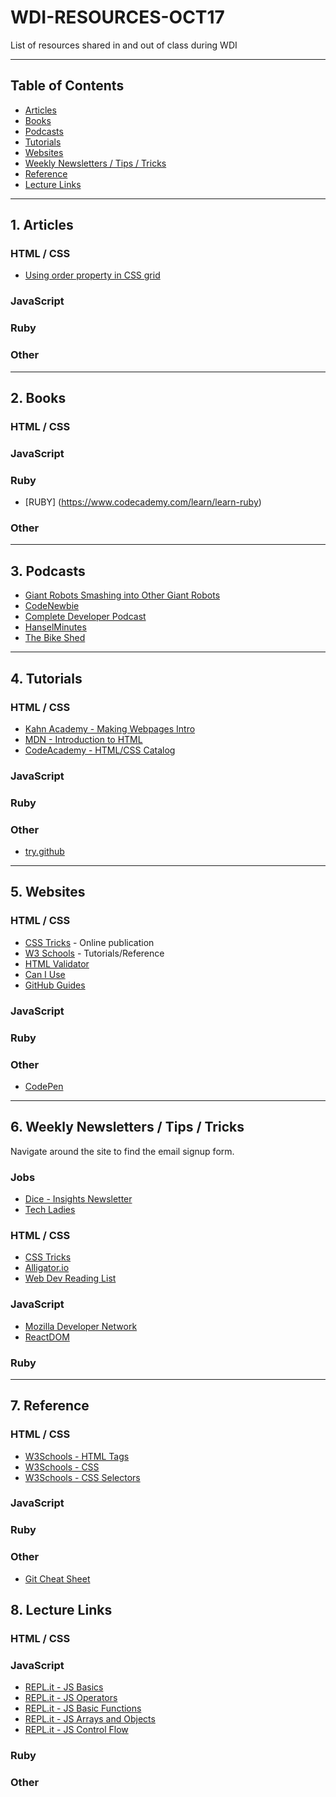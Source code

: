 # WDI-RESOURCES-OCT17
List of resources shared in and out of class during WDI

---

## Table of Contents

- [Articles](#1-articles)
- [Books](#2-books)
- [Podcasts](#3-podcasts)
- [Tutorials](#4-tutorials)
- [Websites](#5-websites)
- [Weekly Newsletters / Tips / Tricks](#6-weekly-newsletters--tips--tricks)
- [Reference](#7-reference)
- [Lecture Links](#8-lecture-links)

---

## 1. Articles

### HTML / CSS
- [Using order property in CSS grid](https://www.sitepoint.com/order-align-items-grid-layout/)
### JavaScript

### Ruby

### Other

---

## 2. Books

### HTML / CSS

### JavaScript

### Ruby
- [RUBY] (https://www.codecademy.com/learn/learn-ruby)
### Other

---

## 3. Podcasts
- [Giant Robots Smashing into Other Giant Robots](http://giantrobots.fm/)
- [CodeNewbie](https://www.codenewbie.org/podcast)
- [Complete Developer Podcast](https://itunes.apple.com/us/podcast/complete-developer-podcast/id1039210992?mt=2)
- [HanselMinutes](https://www.hanselminutes.com/)
- [The Bike Shed](http://bikeshed.fm/)

---

## 4. Tutorials

### HTML / CSS
  - [Kahn Academy - Making Webpages Intro](https://www.khanacademy.org/computing/hour-of-code/hour-of-html/v/making-webpages-intro)
  - [MDN - Introduction to HTML](https://developer.mozilla.org/en-US/docs/Learn/HTML/Introduction_to_HTML)
  - [CodeAcademy - HTML/CSS Catalog](https://www.codecademy.com/catalog/language/html-css)

### JavaScript

### Ruby

### Other
- [try.github](https://try.github.io)

---

## 5. Websites

### HTML / CSS

  - [CSS Tricks](https://css-tricks.com/) - Online publication
  - [W3 Schools](https://www.w3schools.com/) - Tutorials/Reference
  - [HTML Validator](https://validator.w3.org/)
  - [Can I Use](http://caniuse.com/)
  - [GitHub Guides](https://guides.github.com/)

### JavaScript

### Ruby

### Other

 - [CodePen](https://codepen.io/)

---

## 6. Weekly Newsletters / Tips / Tricks
Navigate around the site to find the email signup form.

### Jobs

  - [Dice - Insights Newsletter](http://insights.dice.com/)
  - [Tech Ladies](https://www.hiretechladies.com/join)

### HTML / CSS

  - [CSS Tricks](https://css-tricks.com/newsletters/)
  - [Alligator.io](https://alligatorio.curated.co/)
  - [Web Dev Reading List](https://wdrl.info/)

### JavaScript

  - [Mozilla Developer Network](https://developer.mozilla.org/en-US/)
  - [ReactDOM](https://reactdom.com/)

### Ruby

---

## 7. Reference

### HTML / CSS

  - [W3Schools - HTML Tags](https://www.w3schools.com/tags/default.asp)
  - [W3Schools - CSS](https://www.w3schools.com/cssref/default.asp)
  - [W3Schools - CSS Selectors](https://www.w3schools.com/cssref/css_selectors.asp)

### JavaScript

### Ruby

### Other
- [Git Cheat Sheet](https://www.git-tower.com/blog/git-cheat-sheet/)

## 8. Lecture Links

### HTML / CSS

### JavaScript
- [REPL.it - JS Basics](https://repl.it/MUbr/latest)
- [REPL.it - JS Operators](https://repl.it/MVJo/0)
- [REPL.it - JS Basic Functions](https://repl.it/MVNO/2)
- [REPL.it - JS Arrays and Objects](https://repl.it/MV5I/1)
- [REPL.it - JS Control Flow](https://repl.it/MVUD/4)

### Ruby

### Other
